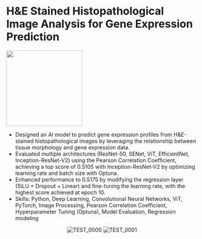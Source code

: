 # H&E Stained Histopathological Image Analysis for Gene Expression Prediction 	

<a href="https://yeongeun-ra-2025.netlify.app/files/19_mai.pdf">
  <img src="https://img.shields.io/badge/Report-PDF-red?style=for-the-badge&logo=adobeacrobatreader" width="200">
</a>

- Designed an AI model to predict gene expression profiles from H&E-stained histopathological images by leveraging the relationship between tissue morphology and gene expression data.
- Evaluated multiple architectures (ResNet-50, SENet, ViT, EfficientNet, Inception-ResNet-V2) using the Pearson Correlation Coefficient, achieving a top score of 0.5105 with Inception-ResNet-V2 by optimizing learning rate and batch size with Optuna.
- Enhanced performance to 0.5175 by modifying the regression layer (SiLU + Dropout + Linear) and fine-tuning the learning rate, with the highest score achieved at epoch 10.
- Skills: Python, Deep Learning, Convolutional Neural Networks, ViT, PyTorch, Image Processing, Pearson Correlation Coefficient, Hyperparameter Tuning (Optuna), Model Evaluation, Regression modeling 

<p align="center">
  <img src="https://github.com/user-attachments/assets/b7674101-a482-4edf-8b8e-7fb90546042c" alt="TEST_0000">
  <img src="https://github.com/user-attachments/assets/a509ce84-6cc2-4b81-9324-f63e50a4467a" alt="TEST_0001">

</p>
